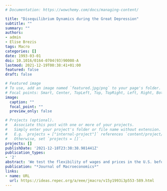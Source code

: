 ```yaml
---
# Documentation: https://wowchemy.com/docs/managing-content/

title: "Disequilibrium Dynamics during the Great Depression"
subtitle: ""
summary: ""
authors:
- admin
- Elise Brezis
tags: Macro
categories: []
date: 1993-03-01
doi: 10.1016/0164-0704(93)90008-A
lastmod: 2021-12-19T00:38:41+01:00
featured: false
draft: false

# Featured image
# To use, add an image named `featured.jpg/png` to your page's folder.
# Focal points: Smart, Center, TopLeft, Top, TopRight, Left, Right, BottomLeft, Bottom, BottomRight.
image:
  caption: ""
  focal_point: ""
  preview_only: false

# Projects (optional).
#   Associate this post with one or more of your projects.
#   Simply enter your project's folder or file name without extension.
#   E.g. `projects = ["internal-project"]` references `content/project/deep-learning/index.md`.
#   Otherwise, set `projects = []`.
projects: []
publishDate: '2021-12-18T23:38:38.981441Z'
publication_types:
- '2'
abstract: 'We test the flexibility of wages and prices in the U.S. before World War II using a simple two-market disequilibrium model. We test the model for four different tatônnement adjustment mechanisms and we find that the equilibrium restriction is strongly rejected in all cases. Hausman specification tests reject the equilibrium restriction but do not reject three of the disequilibrium specifications. Parameter estimates imply that the persistence of the Great Depression is not attributable to nominal rigidities but was caused by the system becoming dynamically neutral. We compute estimates of excess aggregate demand from 1892 to 1940 and find that a model in which adjustment obtains in prices in the goods market and in quantities in the labor market provides the best description of the data.'
publication: "*Journal of Macroeconomics*"
links:
- name: URL
  url: https://ideas.repec.org/a/eee/jmacro/v15y1993i3p553-589.html
---
```


